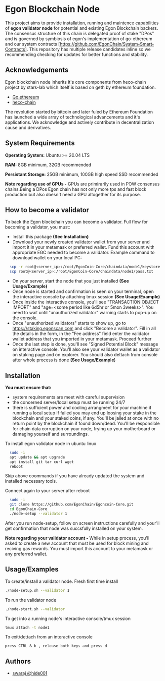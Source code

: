
# Egon Blockchain Node

This project aims to provide installation, running and maintence capabilities of **egon validator node** for potential and existing Egon Blockchain backers. The consensus structure of this chain is delegated proof of stake "DPos" and is governed by symbiosis of egon's implementation of go-ethereum and our system contracts [https://github.com/EgonChain/System-Smart-Contracts]. This repository has multiple release candidates inline so we recommending checking for updates for better functions and stability.


## Acknowledgements
Egon blockchain node inherits it's core components from heco-chain project by stars-lab which itself is based on geth by ethereum foundation.

 - [Go ethereum](https://github.com/ethereum/go-ethereum)
 - [heco-chain](https://github.com/stars-labs/heco-chain)

The revolution started by bitcoin and later fuled by Ethereum Foundation has launched a wide array of technological advancements and it's applications.
We acknowledge and actively contribute in decentralization cause and derivatives.
## System Requirements

**Operating System:** Ubuntu >= 20.04 LTS

**RAM:** 8GB minimum, 32GB recommended

**Persistant Storage:** 25GB minimum, 100GB high speed SSD recommended

**Note regarding use of GPUs -** GPUs are primirarily used in POW consensus chains.Being a DPos Egon chain has not only more tps and fast block production but also doesn't need a GPU altogether for its purpose.



## How to become a validator
To back the Egon blockchain you can become a validator. Full flow for becoming a validator, you must:
* Install this package **(See Installation)**
* Download your newly created validator wallet from your server and import it in your metamask or preferred wallet. Fund this account with appropriate EGC needed to become a validator. Example command to download wallet on your local PC:
```bash
  scp -r root@<server_ip>:/root/EgonCoin-Core/chaindata/node1/keystore
  scp root@<server_ip>:/root/EgonCoin-Core/chaindata/node1/pass.txt
```
* On your server, start the node that you just installed **(See Usage/Example)**
* Once node is started and confirmation is seen on your terminal, open the interactive console by attaching tmux session **(See Usage/Example)**
* Once inside the interactive console, you'll see "TRANSACTION OBJECT IMPORT" and "age=<some period like 6d5hr or 5mon 3weeks>". You need to wait until "unauthorized validator" warning starts to pop-up on the console. 
* Once "unauthorized validators" starts to show up, go to https://staking.egonscan.com and click "Become a validator". Fill in all the details in the form, in the "Fee address" field enter the validator wallet address that you imported in your metamask. Proceed further
* Once the last step is done, you'll see "Signed Potential Block" message on interactive console. You'll also see your validator wallet as a validator on staking page and on explorer. You should also dettach from console after whole process is done **(See Usage/Example)**
## Installation

**You must ensure that:** 
* system requirements are meet with careful supervision
* the concerned server/local setup must be running 24/7 
* there is sufficient power and cooling arrangment for your machine if running a local setup 
If failed you may end up loosing your stake in the blockchain and your staked coins, if any. You'll be jailed at once with no return point by the blockchain if found down/dead. You'll be responsible for chain data corruption on your node, frying up your motherboard or damaging yourself and surroundings. 


To install egon validator node in ubuntu linux
```bash
  sudo -i
  apt update && apt upgrade
  apt install git tar curl wget
  reboot
```
Skip above coommands if you have already updated the system and installed necessary tools.

Connect again to your server after reboot
```bash
  sudo -i
  git clone https://github.com/EgonChain/Egoncoin-Core.git
  cd EgonChain-Core
  ./node-setup --validator 1
```
After you run node-setup, follow on screen instructions carefully and your'll get confirmation that node was succsfully installed on your system.

**Note regarding your validator account -** While in setup process, you'll asked to create a new account that must be used for block mining and reciving gas rewards. You must import this account to your metamask or any preferred wallet. 
 
    
## Usage/Examples

To create/install a validator node. Fresh first time install
```bash
./node-setup.sh --validator 1
```
To run the validator node
```bash
./node-start.sh --validator
```
To get into a running node's interactive console/tmux session 
```bash
tmux attach -t node1
```
To exit/dettach from an interactive console
```text
press CTRL & b , release both keys and press d
```


## Authors

- [swaraj @hide001](https://www.github.com/hide001)
